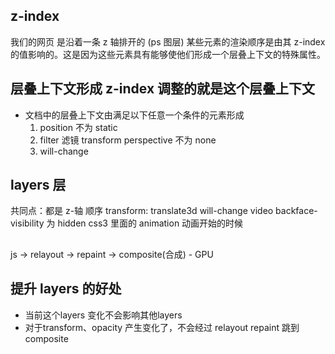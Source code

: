 ## z-index
我们的网页 是沿着一条 z 轴排开的 (ps 图层)
某些元素的渲染顺序是由其 z-index 的值影响的。这是因为这些元素具有能够使他们形成一个层叠上下文的特殊属性。

## 层叠上下文形成 z-index 调整的就是这个层叠上下文
- 文档中的层叠上下文由满足以下任意一个条件的元素形成
    1. position 不为 static
    2. filter 滤镜 transform perspective 不为 none
    3. will-change

## layers 层
共同点：都是 z-轴 顺序
transform: translate3d
will-change
video
backface-visibility 为 hidden
css3 里面的 animation 动画开始的时候

## 
js -> relayout -> repaint -> composite(合成) - GPU

## 提升 layers 的好处
- 当前这个layers 变化不会影响其他layers
- 对于transform、opacity 产生变化了，不会经过 relayout repaint 跳到 composite